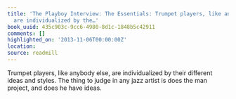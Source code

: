 ```yaml
---
title: 'The Playboy Interview: The Essentials: Trumpet players, like anybody else,
  are individualized by the…'
book_uuid: 435c903c-9cc6-4980-8d1c-1848b5c42911
comments: []
highlighted_on: '2013-11-06T00:00:00Z'
location: 
source: readmill
---
```


Trumpet players, like anybody else, are individualized by their different ideas and styles. The thing to judge in any jazz artist is does the man project, and does he have ideas.